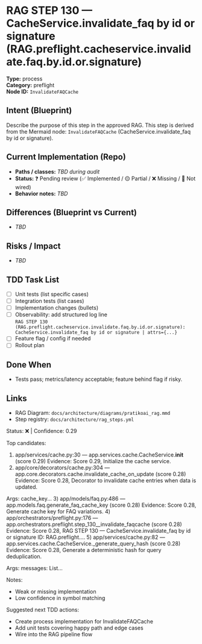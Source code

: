 # RAG STEP 130 — CacheService.invalidate_faq by id or signature (RAG.preflight.cacheservice.invalidate.faq.by.id.or.signature)

**Type:** process  
**Category:** preflight  
**Node ID:** `InvalidateFAQCache`

## Intent (Blueprint)
Describe the purpose of this step in the approved RAG. This step is derived from the Mermaid node: `InvalidateFAQCache` (CacheService.invalidate_faq by id or signature).

## Current Implementation (Repo)
- **Paths / classes:** _TBD during audit_
- **Status:** ❓ Pending review (✅ Implemented / 🟡 Partial / ❌ Missing / 🔌 Not wired)
- **Behavior notes:** _TBD_

## Differences (Blueprint vs Current)
- _TBD_

## Risks / Impact
- _TBD_

## TDD Task List
- [ ] Unit tests (list specific cases)
- [ ] Integration tests (list cases)
- [ ] Implementation changes (bullets)
- [ ] Observability: add structured log line  
  `RAG STEP 130 (RAG.preflight.cacheservice.invalidate.faq.by.id.or.signature): CacheService.invalidate_faq by id or signature | attrs={...}`
- [ ] Feature flag / config if needed
- [ ] Rollout plan

## Done When
- Tests pass; metrics/latency acceptable; feature behind flag if risky.

## Links
- RAG Diagram: `docs/architecture/diagrams/pratikoai_rag.mmd`
- Step registry: `docs/architecture/rag_steps.yml`


<!-- AUTO-AUDIT:BEGIN -->
Status: ❌  |  Confidence: 0.29

Top candidates:
1) app/services/cache.py:30 — app.services.cache.CacheService.__init__ (score 0.29)
   Evidence: Score 0.29, Initialize the cache service.
2) app/core/decorators/cache.py:304 — app.core.decorators.cache.invalidate_cache_on_update (score 0.28)
   Evidence: Score 0.28, Decorator to invalidate cache entries when data is updated.

Args:
    cache_key...
3) app/models/faq.py:486 — app.models.faq.generate_faq_cache_key (score 0.28)
   Evidence: Score 0.28, Generate cache key for FAQ variations.
4) app/orchestrators/preflight.py:176 — app.orchestrators.preflight.step_130__invalidate_faqcache (score 0.28)
   Evidence: Score 0.28, RAG STEP 130 — CacheService.invalidate_faq by id or signature
ID: RAG.preflight....
5) app/services/cache.py:82 — app.services.cache.CacheService._generate_query_hash (score 0.28)
   Evidence: Score 0.28, Generate a deterministic hash for query deduplication.

Args:
    messages: List...

Notes:
- Weak or missing implementation
- Low confidence in symbol matching

Suggested next TDD actions:
- Create process implementation for InvalidateFAQCache
- Add unit tests covering happy path and edge cases
- Wire into the RAG pipeline flow
<!-- AUTO-AUDIT:END -->
